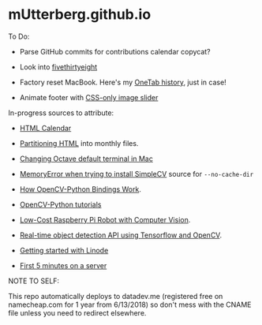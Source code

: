 # mUtterberg.github.io

To Do:

* Parse GitHub commits for contributions calendar copycat?

* Look into [fivethirtyeight](https://github.com/fivethirtyeight/data)

* Factory reset MacBook. Here's my [OneTab history](https://www.one-tab.com/page/zLlWN5VfSNqkzSf5fE2-rw), just in case!

* Animate footer with [CSS-only image slider](https://www.smashingmagazine.com/2012/04/pure-css3-cycling-slideshow/#4)

In-progress sources to attribute:

* [HTML Calendar](https://www.htmlgoodies.com/tutorials/tables/article.php/3479801/So-You-Want-A-Calendar-Huh.htm)

* [Partitioning HTML](https://www.w3schools.com/howto/howto_html_include.asp) into monthly files.

* [Changing Octave default terminal in Mac](https://codingnightly.wordpress.com/2015/02/18/change-octave-default-terminal-in-mac/)

* [MemoryError when trying to install SimpleCV](https://github.com/OpenLabTools/OpenLabTools/issues/5) source for `--no-cache-dir`

* [How OpenCV-Python Bindings Work](https://docs.opencv.org/master/da/d49/tutorial_py_bindings_basics.html).

* [OpenCV-Python tutorials](https://opencvpython.blogspot.com)

* [Low-Cost Raspberry Pi Robot with Computer Vision](https://jeremykarnowski.wordpress.com/2015/08/26/low-cost-raspberry-pi-robot-with-computer-vision).

* [Real-time object detection API using Tensorflow and OpenCV](https://towardsdatascience.com/real-time-object-detection-api-using-tensorflow-and-opencv-47b505d745c4).

* [Getting started with Linode](https://www.linode.com/docs/getting-started/#connect-to-your-linode-via-ssh)

* [First 5 minutes on a server](https://plusbryan.com/my-first-5-minutes-on-a-server-or-essential-security-for-linux-servers)

NOTE TO SELF:

This repo automatically deploys to datadev.me (registered free on namecheap.com for 1 year from 6/13/2018) so
don't mess with the CNAME file unless you need to redirect elsewhere.
